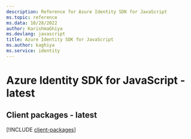 ```yaml
---
description: Reference for Azure Identity SDK for JavaScript
ms.topic: reference
ms.data: 10/28/2022
author: KarishmaGhiya
ms.devlang: javascript
title: Azure Identity SDK for JavaScript
ms.author: kaghiya
ms.service: identity
---
```

# Azure Identity SDK for JavaScript - latest

## Client packages - latest
[!INCLUDE [client-packages](identity-client-index.md)]